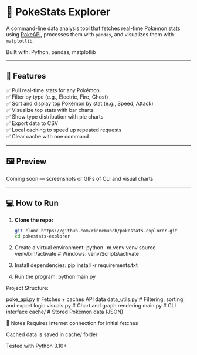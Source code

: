 # 🧬 PokeStats Explorer

A command-line data analysis tool that fetches real-time Pokémon stats using [PokeAPI](https://pokeapi.co/), processes them with `pandas`, and visualizes them with `matplotlib`.

Built with: Python, pandas, matplotlib

---

## 🚀 Features

✅ Pull real-time stats for any Pokémon  
✅ Filter by type (e.g., Electric, Fire, Ghost)  
✅ Sort and display top Pokémon by stat (e.g., Speed, Attack)  
✅ Visualize top stats with bar charts  
✅ Show type distribution with pie charts  
✅ Export data to CSV  
✅ Local caching to speed up repeated requests  
✅ Clear cache with one command

---

## 🖼️ Preview

Coming soon — screenshots or GIFs of CLI and visual charts

---

## 💻 How to Run

1. **Clone the repo:**
   ```bash
   git clone https://github.com/rinnemunch/pokestats-explorer.git
   cd pokestats-explorer

2. Create a virtual environment: 
python -m venv venv
source venv/bin/activate  # Windows: venv\Scripts\activate

3. Install dependencies: 
pip install -r requirements.txt

4. Run the program: 
python main.py

Project Structure:

poke_api.py      # Fetches + caches API data
data_utils.py    # Filtering, sorting, and export logic
visuals.py       # Chart and graph rendering
main.py          # CLI interface
cache/           # Stored Pokémon data (JSON)

📝 Notes 
Requires internet connection for initial fetches

Cached data is saved in cache/ folder

Tested with Python 3.10+
